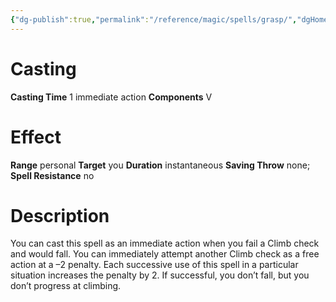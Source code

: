 ```yaml
---
{"dg-publish":true,"permalink":"/reference/magic/spells/grasp/","dgHomeLink":true,"dgPassFrontmatter":false}
---
```



# Casting
**Casting Time** 1 immediate action
**Components** V

# Effect
**Range** personal
**Target** you
**Duration** instantaneous
**Saving Throw** none; **Spell Resistance** no

# Description
You can cast this spell as an immediate action when you fail a Climb check and would fall. You can immediately attempt another Climb check as a free action at a –2 penalty. Each successive use of this spell in a particular situation increases the penalty by 2. If successful, you don’t fall, but you don’t progress at climbing.